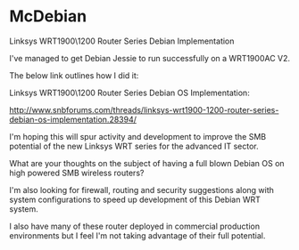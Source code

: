# McDebian
Linksys WRT1900\1200 Router Series Debian Implementation

I've managed to get Debian Jessie to run successfully on a WRT1900AC V2.

The below link outlines how I did it:

Linksys WRT1900\1200 Router Series Debian OS Implementation:

http://www.snbforums.com/threads/linksys-wrt1900-1200-router-series-debian-os-implementation.28394/

I'm hoping this will spur activity and development to improve the SMB potential of the new Linksys WRT series for the advanced IT sector.

What are your thoughts on the subject of having a full blown Debian OS on high powered SMB wireless routers?

I'm also looking for firewall, routing and security suggestions along with system configurations to speed up development of this Debian WRT system.

I also have many of these router deployed in commercial production environments but I feel I'm not taking advantage of their full potential. 
